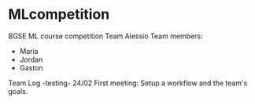 # MLcompetition
BGSE ML course competition
Team Alessio
Team members:
* Maria
* Jordan
* Gaston

Team Log -testing-
24/02 First meeting: Setup a workflow and the team's goals.

